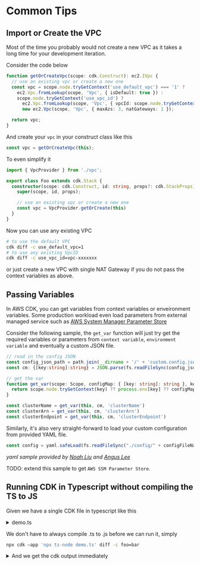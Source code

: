# Common Tips



## Import or Create the VPC

Most of the time you probably would not create a new VPC as it takes a long time for 
your development iteration.

Consider the code below

```ts
function getOrCreateVpc(scope: cdk.Construct): ec2.IVpc {
  // use an existing vpc or create a new one
  const vpc = scope.node.tryGetContext('use_default_vpc') === '1' ?
    ec2.Vpc.fromLookup(scope, 'Vpc', { isDefault: true }) :
    scope.node.tryGetContext('use_vpc_id') ?
      ec2.Vpc.fromLookup(scope, 'Vpc', { vpcId: scope.node.tryGetContext('use_vpc_id') }) :
      new ec2.Vpc(scope, 'Vpc', { maxAzs: 3, natGateways: 1 });

  return vpc;
}
```

And create your `vpc` in your construct class like this

```ts
const vpc = getOrCreateVpc(this);
```

To even simplify it

```ts
import { VpcProvider } from './vpc';

export class Foo extends cdk.Stack {
  constructor(scope: cdk.Construct, id: string, props?: cdk.StackProps) {
    super(scope, id, props);

    // use an existing vpc or create a new one
    const vpc = VpcProvider.getOrCreate(this)
  }
}
```



Now you can use any existing VPC 

```sh
# to use the default VPC
cdk diff -c use_default_vpc=1
# to use any existing VpcID
cdk diff -c use_vpc_id=vpc-xxxxxxx
```

or just create a new VPC with single NAT Gateway if you do not pass the context 
variables as above.

## Passing Variables

In AWS CDK, you can get variables from context variables or enveironment variables.
Some production workload even load parameters from external managed service such as 
[AWS System Manager Parameter Store](https://docs.aws.amazon.com/systems-manager/latest/userguide/systems-manager-parameter-store.html)


Consider the following sample, the `get_var` function will just try get the required variables or parameters from `context variable`, `environment variable` and eventually a custom JSON file. 

```ts
// read in the config JSON
const config_json_path = path.join(__dirname + '/' + 'custom.config.json')
const cm: {[key:string]:string} = JSON.parse(fs.readFileSync(config_json_path).toString())

// get the var 
function get_var(scope: Scope, configMap: { [key: string]: string }, key: string): string {
  return scope.node.tryGetContext(key) ?? process.env[key] ?? configMap[key] ?? undefined
}

const clusterName = get_var(this, cm, 'clusterName')
const clusterArn = get_var(this, cm, 'clusterArn')
const clusterEndpoint = get_var(this, cm, 'clusterEndpoint')
```

Similarly, it's also very straight-forward to load your custom configuration from provided YAML file.

```ts
const config = yaml.safeLoad(fs.readFileSync("./config/" + configFileName + ".yaml", "utf8"));
```
_yaml sample provided by [Noah Liu](https://t.me/AWSCDK/2348) and [Angus Lee](https://t.me/angusfz)_

TODO: extend this sample to get `AWS SSM Parameter Store`.

## Running CDK in Typescript without compiling the TS to JS

Given we have a single CDK file in typescript like this

<details>
    <summary>demo.ts</summary>
    
```ts
import * as sns from '@aws-cdk/aws-sns';
import * as subs from '@aws-cdk/aws-sns-subscriptions';
import * as sqs from '@aws-cdk/aws-sqs';
import * as cdk from '@aws-cdk/core';

export interface FooProps {
  /**
   * The visibility timeout to be configured on the SQS Queue, in seconds.
   *
   * @default Duration.seconds(300)
   */
  visibilityTimeout?: cdk.Duration;
}

export class Foo extends cdk.Construct {
  /** @returns the ARN of the SQS queue */
  public readonly queueArn: string;

  constructor(scope: cdk.Construct, id: string, props: FooProps = {}) {
    super(scope, id);

    const queue = new sqs.Queue(this, 'FooQueue', {
      visibilityTimeout: props.visibilityTimeout || cdk.Duration.seconds(300)
    });

    const topic = new sns.Topic(this, 'FooTopic');

    topic.addSubscription(new subs.SqsSubscription(queue));

    this.queueArn = queue.queueArn;
  }
}

const app = new cdk.App()
const stack = new cdk.Stack(app, 'FooStack')
new Foo(stack, 'Foo')
```
</details>

We don't have to always compile .ts to .js before we can run it, simply

```bash
npx cdk —app 'npx ts-node demo.ts' diff -c foo=bar
```

<details>
    <summary>And we get the cdk output immediately</summary>
    
```
Resources
[+] AWS::SQS::Queue Foo/FooQueue FooFooQueue09977CB5 
[+] AWS::SQS::QueuePolicy Foo/FooQueue/Policy FooFooQueuePolicyD99A076D 
[+] AWS::SNS::Subscription Foo/FooQueue/FooStackFooFooTopic92385123 FooFooQueueFooStackFooFooTopic923851233A020E7E 
[+] AWS::SNS::Topic Foo/FooTopic FooFooTopicA67D0BD0 
```
    
</details>



